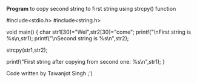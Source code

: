 **Program** to copy second string to first string using strcpy() function

#include<stdio.h>
#include<string.h>

void main()
{
char str1[30]="Wel",str2[30]="come";
printf("\nFirst string is %s\n,str1);
printf("\nSecond string is %s\n",str2);

strcpy(str1,str2);

printf("First string after copying from second one:  %s\n",str1);
}

Code written by Tawanjot Singh ;')
